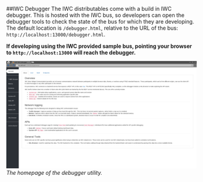 ##IWC Debugger
The IWC distributables come with a build in IWC debugger. This is hosted with the IWC bus, so developers can open the
debugger tools to check the state of the bus for which they are developing. The default location is `/debugger.html`,
relative to the URL of the bus: `http://localhost:13000/debugger.html`.

**If developing using the IWC provided sample bus, pointing your browser to `http://localhost:13000` will reach the
debugger.**

![img](../../assets/debugger_general.png)
_The homepage of the debugger utility._